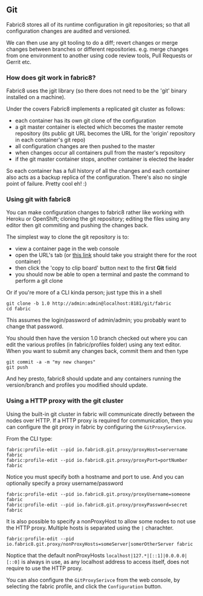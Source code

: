 ## Git

Fabric8 stores all of its runtime configuration in git repositories; so that all configuration changes are audited and versioned.

We can then use any git tooling to do a diff; revert changes or merge changes between branches or different repositories. e.g. merge changes from one environment to another using code review tools, Pull Requests or Gerrit etc.

### How does git work in fabric8?

Fabric8 uses the jgit library (so there does not need to be the 'git' binary installed on a machine).

Under the covers Fabric8 implements a replicated git cluster as follows:

* each container has its own git clone of the configuration
* a git master container is elected which becomes the master remote repository (its public git URL becomes the URL for the 'origin' repository in each container's git repo)
* all configuration changes are then pushed to the master
* when changes occur all containers pull from the master's repository
* if the git master container stops, another container is elected the leader

So each container has a full history of all the changes and each container also acts as a backup replica of the configuration. There's also no single point of failure. Pretty cool eh! :)

### Using git with fabric8

 You can make configuration changes to fabric8 rather like working with Heroku or OpenShift; cloning the git repository; editing the files using any editor then git commiting and pushing the changes back.

 The simplest way to clone the git repository is to:

 * view a container page in the web console
 * open the URL's tab (or [this link](http://localhost:8181/hawtio/index.html#/fabric/container/root?tab=URLs) should take you straight there for the root container)
 * then click the 'copy to clip board' button next to the first **Git** field
 * you should now be able to open a terminal and paste the command to perform a git clone

Or if you're more of a CLI kinda person; just type this in a shell

    git clone -b 1.0 http://admin:admin@localhost:8181/git/fabric
    cd fabric

This assumes the login/password of admin/admin; you probably want to change that password.

You should then have the version 1.0 branch checked out where you can edit the various profiles (in fabric/profiles folder) using any text editor. When you want to submit any changes back, commit them and then type

    git commit -a -m "my new changes"
    git push

And hey presto, fabric8 should update and any containers running the version/branch and profiles you modified should update.

### Using a HTTP proxy with the git cluster

Using the built-in git cluster in fabric will communicate directly between the nodes over HTTP. If a HTTP proxy is required for communication, then you can configure the git proxy in fabric by configuring the ```GitProxyService```.

From the CLI type:

    fabric:profile-edit --pid io.fabric8.git.proxy/proxyHost=servername fabric
    fabric:profile-edit --pid io.fabric8.git.proxy/proxyPort=portNumber fabric

Notice you must specify both a hostname and port to use.
And you can optionally specify a proxy username/password

    fabric:profile-edit --pid io.fabric8.git.proxy/proxyUsername=someone fabric
    fabric:profile-edit --pid io.fabric8.git.proxy/proxyPassword=secret fabric

It is also possible to specify a nonProxyHost to allow some nodes to not use the HTTP proxy. Multiple hosts is separated using the ```|``` charachter.

    fabric:profile-edit --pid io.fabric8.git.proxy/nonProxyHosts=someServer|somerOtherServer fabric

Noptice that the default nonProxyHosts ```localhost|127.*|[::1]|0.0.0.0|[::0]``` is always in use, as any localhost address to access itself, does not require to use the HTTP proxy.

You can also configure the ```GitProxySerivce``` from the web console, by selecting the fabric profile, and click the ```Configuration``` button.